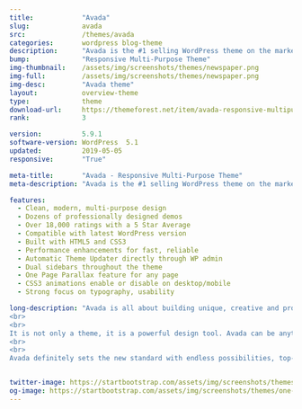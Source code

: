```yaml
---
title:            "Avada"
slug:             avada
src:              /themes/avada
categories:       wordpress blog-theme 
description:      "Avada is the #1 selling WordPress theme on the market. Simply put, it is the most versatile, easy to use multi-purpose WordPress theme."
bump:             "Responsive Multi-Purpose Theme"
img-thumbnail:    /assets/img/screenshots/themes/newspaper.png
img-full:         /assets/img/screenshots/themes/newspaper.png
img-desc:         "Avada theme"
layout:           overview-theme
type:             theme
download-url:     https://themeforest.net/item/avada-responsive-multipurpose-theme/2833226?s_rank=1
rank:             3

version:          5.9.1
software-version: WordPress  5.1
updated:          2019-05-05
responsive:       "True"

meta-title:       "Avada - Responsive Multi-Purpose Theme"
meta-description: "Avada is the #1 selling WordPress theme on the market. Simply put, it is the most versatile, easy to use multi-purpose WordPress theme."

features:
  - Clean, modern, multi-purpose design
  - Dozens of professionally designed demos
  - Over 18,000 ratings with a 5 Star Average
  - Compatible with latest WordPress version
  - Built with HTML5 and CSS3
  - Performance enhancements for fast, reliable
  - Automatic Theme Updater directly through WP admin
  - Dual sidebars throughout the theme
  - One Page Parallax feature for any page
  - CSS3 animations enable or disable on desktop/mobile
  - Strong focus on typography, usability

long-description: "Avada is all about building unique, creative and professional websites through industry leading options network without having to touch a line of code. Our amazingly flexible network of options is paired with an easy to use interface that allows anyone from beginner to advanced build beautiful, responsive websites. 
<br>
<br>
It is not only a theme, it is a powerful design tool. Avada can be anything you wish it to be because of our flexible framework. It has a clean design, a fully responsive framework, industry leading options network and the intuitive Fusion Builder that makes page building a breeze. 
<br>
<br>
Avada definitely sets the new standard with endless possibilities, top-notch support, and incredible featured packed updates requested from our users. Avada is the most easy to use theme on the market and completely ready to operate out of the box. Built with HTML5 & CSS3, a lot of thought and care went into this theme making it a pleasure to use."


twitter-image: https://startbootstrap.com/assets/img/screenshots/themes/twitter/one-page-wonder.png
og-image: https://startbootstrap.com/assets/img/screenshots/themes/one-page-wonder.png
---
```

